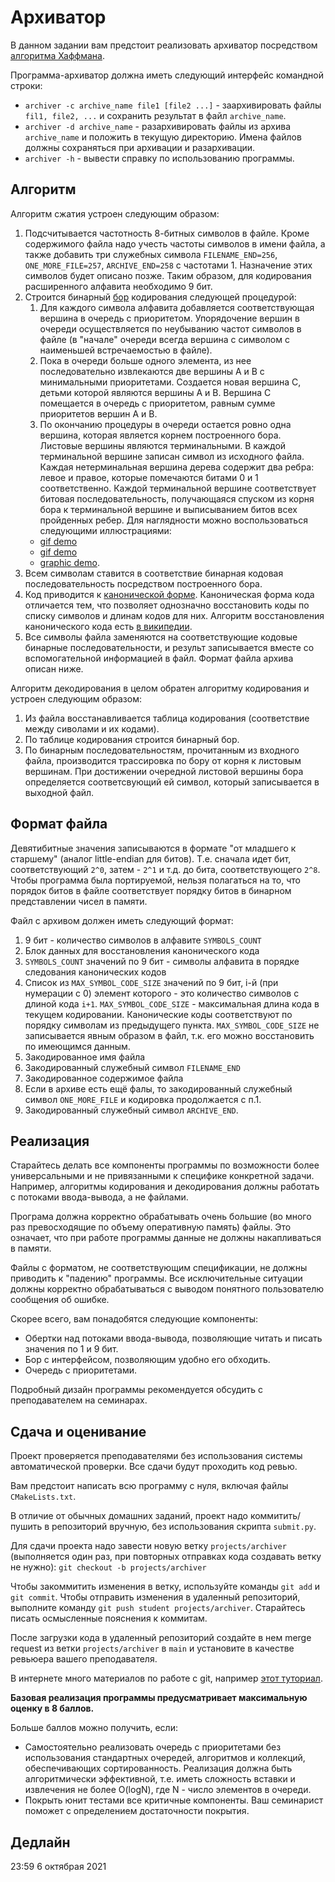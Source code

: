 # Архиватор

В данном задании вам предстоит реализовать архиватор посредством [алгоритма Хаффмана](https://en.wikipedia.org/wiki/Huffman_coding).

Программа-архиватор должна иметь следующий интерфейс командной строки:
* `archiver -c archive_name file1 [file2 ...]` - заархивировать файлы `fil1, file2, ...` и сохранить результат в файл `archive_name`.
* `archiver -d archive_name` - разархивировать файлы из архива `archive_name` и положить в текущую директорию. Имена файлов должны сохраняться при архивации и разархивации.
* `archiver -h` - вывести справку по использованию программы.

## Алгоритм

Алгоритм сжатия  устроен следующим образом:
1. Подсчитывается частотность 8-битных символов в файле. Кроме содержимого файла надо учесть частоты символов в имени файла, а также добавить три служебных символа `FILENAME_END=256`, `ONE_MORE_FILE=257`, `ARCHIVE_END=258` с частотами 1. Назначение этих символов будет описано позже. Таким образом, для кодирования расширенного алфавита необходимо 9 бит.
1. Строится бинарный [бор](https://en.wikipedia.org/wiki/Trie) кодирования следующей процедурой:
    1. Для каждого символа алфавита добавляется соответствующая вершина в очередь с приоритетом. Упорядочение вершин в очереди осуществляется по неубыванию частот символов в файле (в "начале" очереди всегда вершина с символом с наименьшей встречаемостью в файле).
    1. Пока в очереди больше одного элемента, из нее последовательно извлекаются две вершины A и B с минимальными приоритетами. Создается новая вершина С, детьми которой являются вершины A и B.
       Вершина C помещается в очередь с приоритетом, равным сумме приоритетов вершин A и B.
    1. По окончанию процедуры в очереди остается ровно одна вершина, которая является корнем построенного бора. Листовые вершины являются терминальными.
       В каждой терминальной вершине записан символ из исходного файла.
       Каждая нетерминальная вершина дерева содержит два ребра: левое и правое, которые помечаются битами 0 и 1 соответственно.
       Каждой терминальной вершине соответствует битовая последовательность, получающаяся спуском из корня бора к терминальной вершине и выписыванием битов всех пройденных ребер.
       Для наглядности можно воспользоваться следующими иллюстрациями:
    * [gif demo](https://commons.wikimedia.org/wiki/File:Huffmantree_ru_animated.gif?uselang=ru)
    * [gif demo](https://commons.wikimedia.org/wiki/File:Huffman_huff_demo.gif)
    * [graphic demo](https://people.ok.ubc.ca/ylucet/DS/Huffman.html).
1. Всем символам ставится в соответствие бинарная кодовая последовательность посредством построенного бора.
1. Код приводится к [канонической форме](https://en.wikipedia.org/wiki/Canonical_Huffman_code). Каноническая форма кода отличается тем, что позволяет однозначно восстановить коды по списку символов и длинам кодов для них. Алгоритм восстановления канонического кода есть [в википедии](https://en.wikipedia.org/wiki/Canonical_Huffman_code).
1. Все символы файла заменяются на соответствующие кодовые бинарные последовательности, и результ записывается вместе со вспомогательной информацией в файл. Формат файла архива описан ниже.

Алгоритм декодирования в целом обратен алгоритму кодирования и устроен следующим образом:
1. Из файла восстанавливается таблица кодирования (соответствие между сиволами и их кодами).
1. По таблице кодирования строится бинарный бор.
1. По бинарным последовательностям, прочитанным из входного файла, производится трассировка по бору от корня к листовым вершинам. При достижении очередной листовой вершины бора определяется соответсвующий ей символ, который записывается в выходной файл.

## Формат файла
Девятибитные значения записываются в формате "от младшего к старшему" (аналог little-endian для битов). Т.е. сначала идет бит, соответствующий `2^0`, затем - `2^1` и т.д. до бита, соответствующего `2^8`. Чтобы программа была портируемой, нельзя полагаться на то, что порядок битов в файле соответствует порядку битов в бинарном представлении чисел в памяти.

Файл с архивом должен иметь следующий формат:
1. 9 бит - количество символов в алфавите `SYMBOLS_COUNT`
1. Блок данных для восстановления канонического кода
1. `SYMBOLS_COUNT` значений по 9 бит - символы алфавита в порядке следования канонических кодов
1. Список из `MAX_SYMBOL_CODE_SIZE` значений по 9 бит, i-й (при нумерации с 0) элемент которого - это количество символов с длиной кода `i+1`. `MAX_SYMBOL_CODE_SIZE` - максимальная длина кода в текущем кодировании. Канонические коды соответствуют по порядку символам из предыдущего пункта. `MAX_SYMBOL_CODE_SIZE` не записывается явным образом в файл, т.к. его можно восстановить по имеющимся данным.
1. Закодированное имя файла
1. Закодированный служебный символ `FILENAME_END`
1. Закодированное содержимое файла
1. Если в архиве есть ещё фалы, то закодированный служебный символ `ONE_MORE_FILE` и кодировка продолжается с п.1.
1. Закодированный служебный символ `ARCHIVE_END`.

## Реализация
Старайтесь делать все компоненты программы по возможности более универсальными и не привязанными к специфике конкретной задачи.
Например, алгоритмы кодирования и декодирования должны работать с потоками ввода-вывода, а не файлами.

Програма должна корректно обрабатывать очень большие (во много раз превосходящие по объему оперативную память) файлы. Это означает, что при работе программы данные не должны накапливаться в памяти.

Файлы с форматом, не соответствующим спецификации, не должны приводить к "падению" программы. Все исключительные ситуации должны корректно обрабатываться с выводом понятного пользователю сообщения об ошибке.

Скорее всего, вам понадобятся следующие компоненты:
- Обертки над потоками ввода-вывода, позволяющие читать и писать значения по 1 и 9 бит.
- Бор с интерфейсом, позволяющим удобно его обходить.
- Очередь с приоритетами.

Подробный дизайн программы рекомендуется обсудить с преподавателем на семинарах.

## Сдача и оценивание

Проект проверяется преподавателями без использования системы автоматической проверки. Все сдачи будут проходить код ревью.

Вам предстоит написать всю программу с нуля, включая файлы `CMakeLists.txt`.

В отличие от обычных домашних заданий, проект надо коммитить/пушить в репозиторий вручную, без использования скрипта `submit.py`.

Для сдачи проекта надо завести новую ветку `projects/archiver` (выполняется один раз, при повторных отправках кода создавать ветку не нужно):
`git checkout -b projects/archiver`

Чтобы закоммитить изменения в ветку, используйте команды `git add` и `git commit`. Чтобы отправить изменения в удаленный репозиторий, выполните команду `git push student projects/archiver`. Старайтесь писать осмысленные пояснения к коммитам.

После загрузки кода в удаленный репозиторий создайте в нем merge request из ветки `projects/archiver` в `main` и установите в качестве ревьюера вашего преподавателя.

В интернете много материалов по работе с git, например [этот туториал](https://rogerdudler.github.io/git-guide/).

**Базовая реализация программы предусматривает максимальную оценку в 8 баллов.**

Больше баллов можно получить, если:
- Самостоятельно реализовать очередь с приоритетами без использования стандартных очередей, алгоритмов и коллекций, обеспечивающих сортированность. Реализация должна быть алгоритмически эффективной, т.е. иметь сложность вставки и извлечения не более O(logN), где N - число элементов в очереди.
- Покрыть юнит тестами все критичные компоненты. Ваш семинарист поможет с определением достаточности покрытия.

## Дедлайн

23:59 6 октябрая 2021
